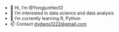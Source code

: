 - 👋 Hi, I’m @YongjunHeo12
- 👀 I’m interested in data science and data analysis
- 🌱 I’m currently learning R, Python
- 📫 Contact dydwns1222@gmail.com

<!---
YongjunHeo12/YongjunHeo12 is a ✨ special ✨ repository because its `README.md` (this file) appears on your GitHub profile.
You can click the Preview link to take a look at your changes.
--->
